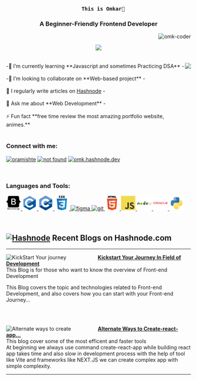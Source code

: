 
<!--  >



- 👋 Hi, I’m Omkar Ramishte Nice to meet YA🙌
- 
- 👀 I’m interested in web dev || Devops 🧑‍💻
- 
- 🌱 I’m currently learning dsa in c++ also started web development🧑‍💻🤖
- 
- 💞️ I’m looking to collaborate on project based on web dev
- 
- 📫 How to reach me --->


<pre align="center"> <b>  This is Omkar</b>🙋</pre>
<h3 align="center">A Beginner-Friendly Frontend Developer</h3>
<p align="right"> <img src="https://komarev.com/ghpvc/?username=omk-coder&label=Profile%20views&color=0e75b6&style=flat" alt="omk-coder" /> </p>

<p align="center"> 
 <img  height="200px" src="https://github.com/omk-coder/omk-coder/assets/93393539/0c11bb44-043a-434e-9275-2a805ed93987"> 
</p> 


<br>

<img align="right" height="250" src="https://fiverr-res.cloudinary.com/images/t_main1,q_auto,f_auto,q_auto,f_auto/attachments/delivery/asset/811541cf3a5acf308a5079febaa31e37-1602084278/Pixxle_Character_Animation/do-high-quality-pixel-art-and-animations.gif">
-🌱 I’m currently learning **Javascript and sometimes Practicing DSA** 
- <br></br>
-👯 I’m looking to collaborate on **Web-based project**
- <br></br>
📝 I regularly write articles on <a href="https://omk.hashnode.dev/">Hashnode</a>
- <br></br>
💬 Ask me about **Web Development**
- <br></br>
⚡ Fun fact **free time review the most amazing portfolio website, animes.**


<br>
<br>

<h3 align="left">Connect with me:</h3>

<p align="left">
<a href="https://twitter.com/oramishte" target="blank"><img align="center" src="https://raw.githubusercontent.com/rahuldkjain/github-profile-readme-generator/master/src/images/icons/Social/twitter.svg" alt="oramishte" height="30" width="40" /></a>
<a href="https://www.linkedin.com/in/omkar-ramishte-9ba784207" target="blank"><img align="center" src="https://raw.githubusercontent.com/rahuldkjain/github-profile-readme-generator/master/src/images/icons/Social/linked-in-alt.svg" alt="not found" height="30" width="40" /></a>
<a href="https://omk.hashnode.dev/" target="blank"><img align="center" src="https://raw.githubusercontent.com/rahuldkjain/github-profile-readme-generator/master/src/images/icons/Social/hashnode.svg" alt="omk.hashnode.dev" height="30" width="40" /></a>
</p>
<br>

<h3 align="left">Languages and Tools:</h3>
<p align="left"> <a href="https://getbootstrap.com" target="_blank" rel="noreferrer"> <img src="https://raw.githubusercontent.com/devicons/devicon/master/icons/bootstrap/bootstrap-plain-wordmark.svg" alt="bootstrap" width="40" height="40"/> </a> <a href="https://www.cprogramming.com/" target="_blank" rel="noreferrer"> <img src="https://raw.githubusercontent.com/devicons/devicon/master/icons/c/c-original.svg" alt="c" width="40" height="40"/> </a> <a href="https://www.w3schools.com/cpp/" target="_blank" rel="noreferrer"> <img src="https://raw.githubusercontent.com/devicons/devicon/master/icons/cplusplus/cplusplus-original.svg" alt="cplusplus" width="40" height="40"/> </a> <a href="https://www.w3schools.com/css/" target="_blank" rel="noreferrer"> <img src="https://raw.githubusercontent.com/devicons/devicon/master/icons/css3/css3-original-wordmark.svg" alt="css3" width="40" height="40"/> </a> <a href="https://www.figma.com/" target="_blank" rel="noreferrer"> <img src="https://www.vectorlogo.zone/logos/figma/figma-icon.svg" alt="figma" width="40" height="40"/> </a> <a href="https://git-scm.com/" target="_blank" rel="noreferrer"> <img src="https://www.vectorlogo.zone/logos/git-scm/git-scm-icon.svg" alt="git" width="40" height="40"/> </a> <a href="https://www.w3.org/html/" target="_blank" rel="noreferrer"> <img src="https://raw.githubusercontent.com/devicons/devicon/master/icons/html5/html5-original-wordmark.svg" alt="html5" width="40" height="40"/> </a> <a href="https://developer.mozilla.org/en-US/docs/Web/JavaScript" target="_blank" rel="noreferrer"> <img src="https://raw.githubusercontent.com/devicons/devicon/master/icons/javascript/javascript-original.svg" alt="javascript" width="40" height="40"/> </a> <a href="https://nodejs.org" target="_blank" rel="noreferrer"> <img src="https://raw.githubusercontent.com/devicons/devicon/master/icons/nodejs/nodejs-original-wordmark.svg" alt="nodejs" width="40" height="40"/> </a> <a href="https://www.oracle.com/" target="_blank" rel="noreferrer"> <img src="https://raw.githubusercontent.com/devicons/devicon/master/icons/oracle/oracle-original.svg" alt="oracle" width="40" height="40"/> </a> <a href="https://www.python.org" target="_blank" rel="noreferrer"> <img src="https://raw.githubusercontent.com/devicons/devicon/master/icons/python/python-original.svg" alt="python" width="40" height="40"/> </a> </p>
<br>

## <a href="https://omk.hashnode.dev/"><img src="https://daily-dev-tips.com/ezoimgfmt/cdn.hashnode.com/res/hashnode/image/upload/v1647152709324/BgqHEiR8w.png?ezimgfmt=rs:380x380/rscb2/ngcb2/notWebP" title="Hashnode" alt="Hashnode" width="25"/></a>   Recent Blogs on Hashnode.com 
---
<!-- hashnode-BLOG-LIST:START -->
<p align="left">
<a href="https://omk.hashnode.dev/kickstart-your-journey-in-field-of-development" title="KickStart Your journey"><img src="https://cdn.hashnode.com/res/hashnode/image/upload/v1679250656998/82a96ea9-4205-4dd9-a152-050e20cab1bc.jpeg?w=1600&h=840&fit=crop&crop=entropy&auto=compress,format&format=webp" alt="KickStart Your journey" width="250px" align="left" /></a>
<a href="https://omk.hashnode.dev/kickstart-your-journey-in-field-of-development" title="KickStart Your journey"><strong>Kickstart Your Journey In Field of Development</strong></a>
<br/>  This Blog is for those who want to know the overview of Front-end Development

This Blog covers the topic and technologies related to Front-end Development, and also covers how you can start with your Front-end Journey... </p> <br/> <br/>
<p align="left">
<a href="https://omk.hashnode.dev/alternate-ways-to-create-react-app" title="Alternate ways to create"><img src="https://cdn.hashnode.com/res/hashnode/image/upload/v1677239987646/94991ab3-b1b6-401a-b485-9000bb7e4444.png?w=1600&h=840&fit=crop&crop=entropy&auto=compress,format&format=webp" alt="Alternate ways to create" width="250px" align="left" /></a>
<a href="https://omk.hashnode.dev/alternate-ways-to-create-react-app" title="Alternate ways to create"><strong>Alternate Ways to Create-react-app...</strong></a>
<br/> This blog cover some of the most efficent and faster tools 
 <br/>
 At beginning we always use  command create-react-app while building react app takes time and also slow in development process with the help of tool like Vite and frameworks like NEXT.JS we can create complex app with simple complexity.

 
<!-- hashnode-BLOG-LIST:END -->
---


